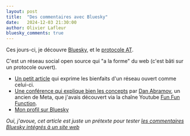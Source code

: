 ```yaml
---
layout: post
title:  "Des commentaires avec Bluesky"
date:   2024-12-03 21:30:00
author: Olivier Lafleur
bluesky_comments: true
---
```


Ces jours-ci, je découvre [Bluesky](https://bsky.app/), et le [protocole AT](https://atproto.com/).

C'est un réseau social open source qui "a la forme" du web (c'est bâti sur un protocole ouvert).

- [Un petit article](https://emilyliu.me/blog/open-network) qui exprime les bienfaits d'un réseau ouvert comme celui-ci.
- [Une conférence qui explique bien les concepts](https://www.youtube.com/watch?v=F1sJW6nTP6E) par [Dan Abramov](https://danabra.mov/),
   un ancien de Meta, que j'avais découvert via la chaîne Youtube [Fun Fun Function](https://www.youtube.com/watch?v=G-aO5hzo1aw).
- [Mon profil sur Bluesky](https://bsky.app/profile/olivierlafleur.com)

*Oui, j'avoue, cet article est juste un prétexte pour tester [les commentaires Bluesky intégrés à un site web](https://github.com/czue/bluesky-comments)*